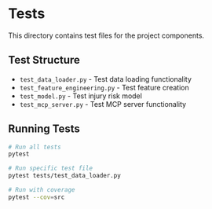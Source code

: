 # Tests

This directory contains test files for the project components.

## Test Structure

- `test_data_loader.py` - Test data loading functionality
- `test_feature_engineering.py` - Test feature creation
- `test_model.py` - Test injury risk model
- `test_mcp_server.py` - Test MCP server functionality

## Running Tests

```bash
# Run all tests
pytest

# Run specific test file
pytest tests/test_data_loader.py

# Run with coverage
pytest --cov=src
```
